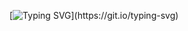 [![Typing SVG](https://readme-typing-svg.demolab.com?font=Fira+Code&pause=1000&color=FF382BD7&background=00B16B00&vCenter=true&width=435&lines=What's+up+.+.+.)](https://git.io/typing-svg)
